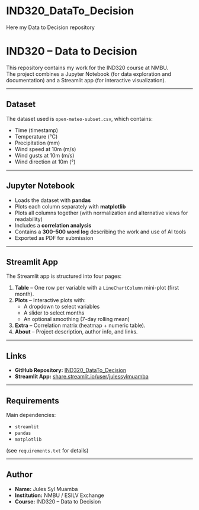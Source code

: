 # IND320_DataTo_Decision
Here my Data to Decision repository
# IND320 – Data to Decision

This repository contains my work for the IND320 course at NMBU.  
The project combines a Jupyter Notebook (for data exploration and documentation) and a Streamlit app (for interactive visualization).  

---

## Dataset
The dataset used is `open-meteo-subset.csv`, which contains:
- Time (timestamp)
- Temperature (°C)
- Precipitation (mm)
- Wind speed at 10m (m/s)
- Wind gusts at 10m (m/s)
- Wind direction at 10m (°)

---

## Jupyter Notebook
- Loads the dataset with **pandas**
- Plots each column separately with **matplotlib**
- Plots all columns together (with normalization and alternative views for readability)
- Includes a **correlation analysis**
- Contains a **300–500 word log** describing the work and use of AI tools
- Exported as PDF for submission

---

## Streamlit App
The Streamlit app is structured into four pages:

1. **Table** – One row per variable with a `LineChartColumn` mini-plot (first month).  
2. **Plots** – Interactive plots with:
   - A dropdown to select variables
   - A slider to select months
   - An optional smoothing (7-day rolling mean)  
3. **Extra** – Correlation matrix (heatmap + numeric table).  
4. **About** – Project description, author info, and links.  

---

## Links
- **GitHub Repository:** [IND320_DataTo_Decision](https://github.com/JulesSylMUAMBA/IND320_DataTo_Decision)  
- **Streamlit App:** [share.streamlit.io/user/julessylmuamba](https://share.streamlit.io/user/julessylmuamba)  

---

## Requirements
Main dependencies:
- `streamlit`
- `pandas`
- `matplotlib`

(see `requirements.txt` for details)

---

## Author
- **Name:** Jules Syl Muamba  
- **Institution:** NMBU / ESILV Exchange  
- **Course:** IND320 – Data to Decision
